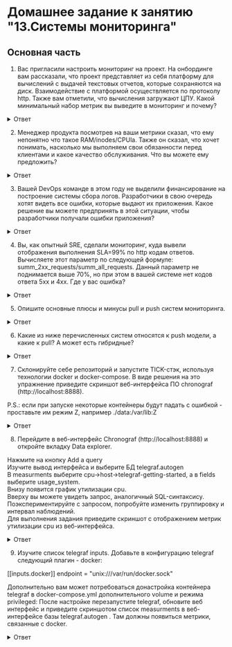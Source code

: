 # Домашнее задание к занятию "13.Системы мониторинга"

## Основная часть   

1. Вас пригласили настроить мониторинг на проект. На онбординге вам рассказали, что проект представляет из себя платформу для вычислений с выдачей текстовых отчетов, которые сохраняются на диск. Взаимодействие с платформой осуществляется по протоколу http. Также вам отметили, что вычисления загружают ЦПУ. Какой минимальный набор метрик вы выведите в мониторинг и почему?   

<details>
<summary>Ответ</summary>
<br>

Минимум надо вывести метрики по ЦПУ (загрузка), дискам (объем занятого места) и метрики по http запросам (количество и ошибки).
Согласно Подходу SRE разработал Google, эти метрики входят в Четыре золотых сигнала в подходе SRE.   


</details>  

2. Менеджер продукта посмотрев на ваши метрики сказал, что ему непонятно что такое RAM/inodes/CPUla. 
Также он сказал, что хочет понимать, насколько мы выполняем свои обязанности перед клиентами и какое качество обслуживания. 
Что вы можете ему предложить?   

<details>
<summary>Ответ</summary>
<br>

Для того что бы привести метрики в понятный вид, нужно утвердить SLA в рамках, которого будут указаны SLO для тех метрик.
После этого менежджерам будет видна разница значений SLO и SLI. Если значения SLI метрики не противоречат установленным для нее SLO тогда продукт в норме. 
Менеджер видит работоспособность продукта.

</details>  

3. Вашей DevOps команде в этом году не выделили финансирование на построение системы сбора логов. 
Разработчики в свою очередь хотят видеть все ошибки, которые выдают их приложения. 
Какое решение вы можете предпринять в этой ситуации, чтобы разработчики получали ошибки приложения?   

<details>
<summary>Ответ</summary>
<br>
 
Можно использовать бесплатную облачную версию Sentry, она должна покрыть потребности разработки.

</details>  

4. Вы, как опытный SRE, сделали мониторинг, куда вывели отображения выполнения SLA=99% по http кодам ответов. 
Вычисляете этот параметр по следующей формуле: summ_2xx_requests/summ_all_requests. 
Данный параметр не поднимается выше 70%, но при этом в вашей системе нет кодов ответа 5xx и 4xx. Где у вас ошибка?

<details>
<summary>Ответ</summary>
<br>

Правильная формула расчёта уровня предоставляемого обслуживания выглядит так: 
(summ_2xx_requests + summ_3xx_requests)/(summ_all_requests)

</details>

5. Опишите основные плюсы и минусы pull и push систем мониторинга.   

<details>
<summary>Ответ</summary>
<br>

Push системы удобно использовать когда собирается большое количество метрик и неустойчивый канал связи между агентами и системой мониторинга. 
Можно переключать передачу данных между udp и tcp, тем самым выбирая между экономией трафика или гарантией доставки. 
Гибкая настройка частоты и объёма передаваемых метрик. 
К плюсам данной модели можно отнести её использование в динамически меняющемся окружении, т.к. метрики с агентов сами будут поступать в систему мониторинга без её дополнительной настройки.   

Pull системы мониторинга позволяют контролировать источники откуда принимать метрики. 
Можно защитить канал связи между агентами и системой мониторинга шифрованием. 
Упрощённая отладка получения метрик с агентов. 
К минусам можно отнести сложность мониторинга динамически изменяющегося окружения

</details>

6. Какие из ниже перечисленных систем относятся к push модели, а какие к pull? А может есть гибридные?   

<details>
<summary>Ответ</summary>
<br>

Prometheus - Pull. Можно отправлять метрики по Push модели при помощи push gateway, но Prometheus будет из забирать как pull   
TICK Push. Агент Telegraf отправляет данные в БД InfluxDB. Telegraf при этом можно настроить на работу по Pull модели   
Zabbix - Push и Pull   
VictoriaMetrics - Push   
Nagios - Pull   

</details>   

7. Склонируйте себе репозиторий и запустите TICK-стэк, используя технологии docker и docker-compose.
В виде решения на это упражнение приведите скриншот веб-интерфейса ПО chronograf (http://localhost:8888).   

P.S.: если при запуске некоторые контейнеры будут падать с ошибкой - проставьте им режим Z, например ./data:/var/lib:Z   

<details>
<summary>Ответ</summary>
<br>

 ![Снимок экрана 2023-08-31 в 07 35 40](https://github.com/tomaevmax/devops-netology/assets/32243921/9afe69fb-bc23-428e-b1de-f2394dae8507)

</details>  

8. Перейдите в веб-интерфейс Chronograf (http://localhost:8888) и откройте вкладку Data explorer.   

Нажмите на кнопку Add a query   
Изучите вывод интерфейса и выберите БД telegraf.autogen   
В measurments выберите cpu->host->telegraf-getting-started, а в fields выберите usage_system.    
Внизу появится график утилизации cpu.   
Вверху вы можете увидеть запрос, аналогичный SQL-синтаксису.    
Поэкспериментируйте с запросом, попробуйте изменить группировку и интервал наблюдений.   
Для выполнения задания приведите скриншот с отображением метрик утилизации cpu из веб-интерфейса.   

<details>
<summary>Ответ</summary>
<br>

![Снимок экрана 2023-08-31 в 07 42 00](https://github.com/tomaevmax/devops-netology/assets/32243921/f9ad839e-3592-4575-be9b-ceb3155fc348)

</details>  

9. Изучите список telegraf inputs. Добавьте в конфигурацию telegraf следующий плагин - docker:
    
[[inputs.docker]]
  endpoint = "unix:///var/run/docker.sock"   
  
Дополнительно вам может потребоваться донастройка контейнера telegraf в docker-compose.yml дополнительного volume и режима privileged:
После настройке перезапустите telegraf, обновите веб интерфейс и приведите скриншотом список measurments в веб-интерфейсе базы telegraf.autogen . Там должны появиться метрики, связанные с docker.   

<details>
<summary>Ответ</summary>
<br>

![Снимок экрана 2023-08-31 в 08 05 23](https://github.com/tomaevmax/devops-netology/assets/32243921/e96644d5-128c-4d78-b414-a3e842c77214)

</details>  
